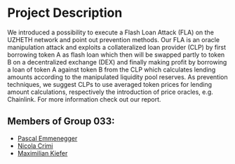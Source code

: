 # Project Description
We introduced a possibility to execute a Flash Loan Attack (FLA) on the UZHETH network and point out prevention methods. Our FLA is an oracle manipulation attack and exploits a collateralized loan provider (CLP) by first borrowing token A as flash loan which then will be swapped partly to token B on a decentralized exchange (DEX) and finally making profit by borrowing a loan of token A against token B from the CLP which calculates lending amounts according to the manipulated liquidity pool reserves. As prevention techniques, we suggest CLPs to use averaged token prices for lending amount calculations, respectively the introduction of price oracles, e.g. Chainlink. For more information check out our report. 

## Members of Group 033:
- [Pascal Emmenegger](https://github.com/pemmenegger)
- [Nicola Crimi]()
- [Maximilian Kiefer]()